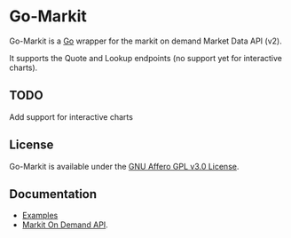 # Go-Markit

Go-Markit is a [Go](http://golang.org/) wrapper for the markit on demand Market Data API (v2).

It supports the Quote and Lookup endpoints (no support yet for interactive charts).

## TODO

Add support for interactive charts

## License

Go-Markit is available under the [GNU Affero GPL v3.0 License](http://choosealicense.com/licenses/agpl-3.0/).

## Documentation

- [Examples](https://github.com/nyanshak/go-markit/tree/master/examples)
- [Markit On Demand API](http://dev.markitondemand.com/#doc_quote).

